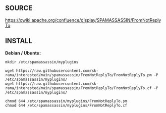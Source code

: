 SOURCE
------

https://cwiki.apache.org/confluence/display/SPAMASSASSIN/FromNotReplyTo


INSTALL
-------

**Debian / Ubuntu:**

```
mkdir /etc/spamassassin/myplugins

wget https://raw.githubusercontent.com/sk-rama/interested/main/spamassassin/FromNotReplyTo/FromNotReplyTo.pm -P /etc/spamassassin/myplugins/
wget https://raw.githubusercontent.com/sk-rama/interested/main/spamassassin/FromNotReplyTo/FromNotReplyTo.cf -P /etc/spamassassin/myplugins/

chmod 644 /etc/spamassassin/myplugins/FromNotReplyTo.pm
chmod 644 /etc/spamassassin/myplugins/FromNotReplyTo.cf
```

